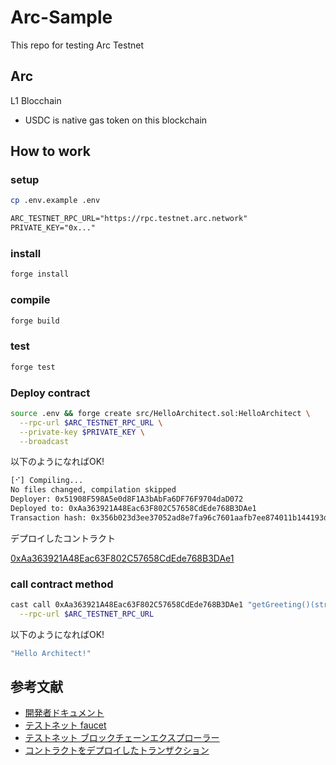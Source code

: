 # Arc-Sample

This repo for testing Arc Testnet

## Arc 

L1 Blocchain
- USDC is native gas token on this blockchain

## How to work

### setup

```bash
cp .env.example .env
```

```txt
ARC_TESTNET_RPC_URL="https://rpc.testnet.arc.network"
PRIVATE_KEY="0x..."
```

### install

```bash
forge install
```

### compile

```bash
forge build
```

### test

```bash
forge test
```

### Deploy contract

```bash
source .env && forge create src/HelloArchitect.sol:HelloArchitect \
  --rpc-url $ARC_TESTNET_RPC_URL \
  --private-key $PRIVATE_KEY \
  --broadcast
```

以下のようになればOK!

```bash
[⠊] Compiling...
No files changed, compilation skipped
Deployer: 0x51908F598A5e0d8F1A3bAbFa6DF76F9704daD072
Deployed to: 0xAa363921A48Eac63F802C57658CdEde768B3DAe1
Transaction hash: 0x356b023d3ee37052ad8e7fa96c7601aafb7ee874011b144193de31601367ee08
```

デプロイしたコントラクト

[0xAa363921A48Eac63F802C57658CdEde768B3DAe1](https://testnet.arcscan.app/address/0xAa363921A48Eac63F802C57658CdEde768B3DAe1)

### call contract method

```bash
cast call 0xAa363921A48Eac63F802C57658CdEde768B3DAe1 "getGreeting()(string)" \
  --rpc-url $ARC_TESTNET_RPC_URL
```

以下のようになればOK!

```bash
"Hello Architect!"
```

## 参考文献
- [開発者ドキュメント](https://docs.arc.network/arc/tutorials/deploy-on-arc)
- [テストネット faucet](https://faucet.circle.com/)
- [テストネット ブロックチェーンエクスプローラー](https://testnet.arcscan.app)
- [コントラクトをデプロイしたトランザクション](https://testnet.arcscan.app/tx/0x356b023d3ee37052ad8e7fa96c7601aafb7ee874011b144193de31601367ee08)